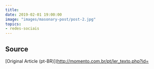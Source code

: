 ```yaml
---
title: 
date: 2019-02-01 19:00:00
image: "images/masonary-post/post-2.jpg"
topics: 
- redes-sociais
---
```






## Source

[Original Article (pt-BR)](http://momento.com.br/pt/ler_texto.php?id=
